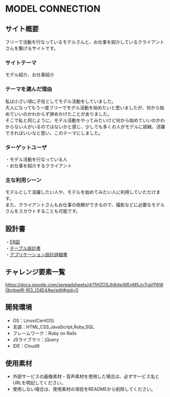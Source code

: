 # MODEL CONNECTION

## サイト概要
フリーで活動を行なっているモデルさんと、お仕事を紹介しているクライアントさんを繋げるサイトです。

### サイトテーマ
モデル紹介、お仕事紹介

### テーマを選んだ理由
私は小さい頃に子役としてモデル活動をしていました。</br>
大人になってもう一度フリーでモデル活動を始めたいと思いましたが、何から始めていいのかわからず諦めかけたことがありました。<br/>
そこで私と同じように、モデル活動をやってみたいけど何から始めていいのかわからない人がいるのではないかと感じ、少しでも多くの人がモデルに挑戦、活躍できればいいなと思い、このテーマにしました。


### ターゲットユーザ
・モデル活動を行なっている人　</br>
・お仕事を紹介するクライアント

### 主な利用シーン
モデルとして活躍したい人や、モデルを始めてみたい人に利用していただけます。</br>
また、クライアントさんもお仕事の依頼ができるので、撮影などに必要なモデルさんをスカウトすることも可能です。</br>



## 設計書
・[ER図](https://app.diagrams.net/#G17rA3cDQ2-nPOJT2bmduASL6Xvz0cN7kf)</br>
・[テーブル設計書](https://docs.google.com/spreadsheets/d/1eIAv86Zl3EE3gDSDDKOWJh7rM8y-nl936mhDkblcoPY/edit#gid=1373217982)</br>
・[アプリケーション設計詳細書](https://docs.google.com/spreadsheets/d/1XmJRjVqWTFh50IEWCwqMplm0Rdp2g3dc6IEj8kMO1TU/edit#gid=0)

## チャレンジ要素一覧
<https://docs.google.com/spreadsheets/d/11HZOSJh6dwWEnM5Jv7raVP6W0bnbwtR-RI3_I34E4Aw/edit#gid=0>

## 開発環境
- OS：Linux(CentOS)
- 言語：HTML,CSS,JavaScript,Ruby,SQL
- フレームワーク：Ruby on Rails
- JSライブラリ：jQuery
- IDE：Cloud9

## 使用素材
- 外部サービスの画像素材・音声素材を使用した場合は、必ずサービス名とURLを明記してください。
- 使用しない場合は、使用素材の項目をREADMEから削除してください。
